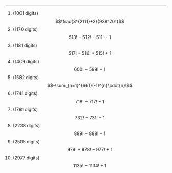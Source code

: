 ***
1. (1001 digits) $$\frac{3^{2111}+2}{9381701}$$
2. (1170 digits) $$513!-512!-511!-1$$
3. (1181 digits) $$517!-516!+515!+1$$
4. (1409 digits) $$600!-599!-1$$
5. (1582 digits) $$-\sum_{n=1}^{661}(-1)^{n}\cdot{n}!$$
6. (1741 digits) $$718!-717!-1$$
7. (1781 digits) $$732!-731!-1$$
8. (2238 digits) $$889!-888!-1$$
9. (2505 digits) $$979!+978!-977!+1$$
10. (2977 digits) $$1135!-1134!+1$$

<html lang="en">
<head>
<meta http-equiv="content-type" content="text/html; charset=utf-8">
<script type="text/javascript" charset="utf-8" src="
https://cdn.mathjax.org/mathjax/latest/MathJax.js?config=TeX-AMS-MML_HTMLorMML,
https://vincenttam.github.io/javascripts/MathJaxLocal.js"></script>
</head>
